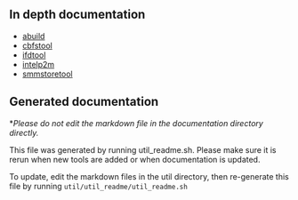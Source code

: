 ## In depth documentation

* [abuild](util/abuild/index.md)
* [cbfstool](util/cbfstool/index.md)
* [ifdtool](util/ifdtool/index.md)
* [intelp2m](util/intelp2m/index.md)
* [smmstoretool](util/smmstoretool/index.md)

## Generated documentation

**Please do not edit the markdown file in the documentation directory
*directly.**

This file was generated by running util_readme.sh. Please make sure it
is rerun when new tools are added or when documentation is updated.

To update, edit the markdown files in the util directory, then
re-generate this file by running `util/util_readme/util_readme.sh`
